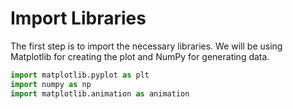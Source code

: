 # Import Libraries

The first step is to import the necessary libraries. We will be using Matplotlib for creating the plot and NumPy for generating data.

```python
import matplotlib.pyplot as plt
import numpy as np
import matplotlib.animation as animation
```

